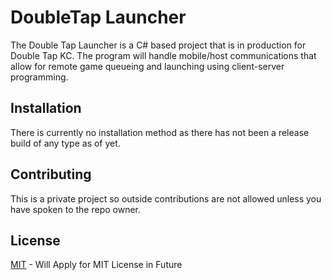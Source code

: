 # DoubleTap Launcher

The Double Tap Launcher is a C# based project that is in production for Double Tap KC. The program will handle mobile/host communications that allow for remote game queueing and launching using client-server programming.

## Installation

There is currently no installation method as there has not been a release build of any type as of yet.

## Contributing
This is a private project so outside contributions are not allowed unless you have spoken to the repo owner.

## License
[MIT](https://choosealicense.com/licenses/mit/) - Will Apply for MIT License in Future
